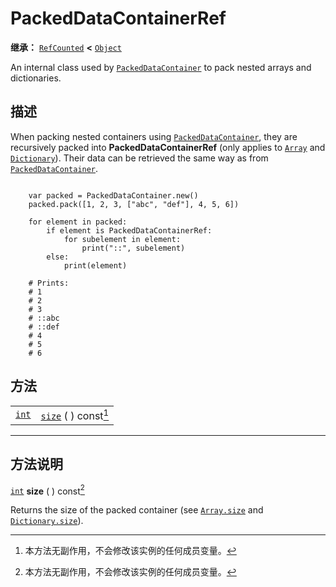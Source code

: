 <!-- ⚠ 请勿编辑本文件 ⚠ -->
<!-- 本文档使用脚本从 WeDot 引擎源码仓库生成。 -->
<!-- 生成脚本：https://github.com/WeDot-Engine/WeDot/tree/4.3/doc/tools/make_md.py； -->
<!-- 原文件：https://github.com/WeDot-Engine/WeDot/tree/4.3/doc/classes/PackedDataContainerRef.xml。 -->

<div id="_class_packeddatacontainerref"></div>

# PackedDataContainerRef

**继承：** [`RefCounted`](class_refcounted.md) **<** [`Object`](class_object.md)

An internal class used by [`PackedDataContainer`](class_packeddatacontainer.md) to pack nested arrays and dictionaries.

## 描述

When packing nested containers using [`PackedDataContainer`](class_packeddatacontainer.md), they are recursively packed into **PackedDataContainerRef** (only applies to [`Array`](class_array.md) and [`Dictionary`](class_dictionary.md)). Their data can be retrieved the same way as from [`PackedDataContainer`](class_packeddatacontainer.md).

```

    var packed = PackedDataContainer.new()
    packed.pack([1, 2, 3, ["abc", "def"], 4, 5, 6])
    
    for element in packed:
        if element is PackedDataContainerRef:
            for subelement in element:
                print("::", subelement)
        else:
            print(element)
    
    # Prints:
    # 1
    # 2
    # 3
    # ::abc
    # ::def
    # 4
    # 5
    # 6
```



## 方法

|||
|:-:|:--|
| [`int`](class_int.md) | [`size`](class_packeddatacontainerrefmd#class_packeddatacontainerref_method_size) ( ) const[^const] |

<!-- rst-class:: classref-section-separator -->

---

## 方法说明

<div id="_class_packeddatacontainerref_method_size"></div>

[`int`](class_int.md) **size** ( ) const[^const]<div id="class_packeddatacontainerref_method_size"></div>

Returns the size of the packed container (see [`Array.size`](#class_array_method_size) and [`Dictionary.size`](#class_dictionary_method_size)).

[^virtual]: 本方法通常需要用户覆盖才能生效。
[^const]: 本方法无副作用，不会修改该实例的任何成员变量。
[^vararg]: 本方法除了能接受在此处描述的参数外，还能够继续接受任意数量的参数。
[^constructor]: 本方法用于构造某个类型。
[^static]: 调用本方法无需实例，可直接使用类名进行调用。
[^operator]: 本方法描述的是使用本类型作为左操作数的有效运算符。
[^bitfield]: 这个值是由下列位标志构成位掩码的整数。
[^void]: 无返回值。
